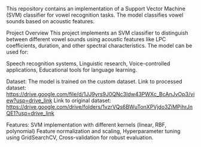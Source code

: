 This repository contains an implementation of a Support Vector Machine (SVM) classifier for vowel recognition tasks. The model classifies vowel sounds based on acoustic features.


Project Overview
This project implements an SVM classifier to distinguish between different vowel sounds using acoustic features like LPC coefficients, duration, and other spectral characteristics. The model can be used for:

Speech recognition systems,
Linguistic research,
Voice-controlled applications,
Educational tools for language learning.


Dataset:
The model is trained on the custom dataset.
Link to processed dataset: https://drive.google.com/file/d/1JJ9yrs9J0QNc3ldw43PWXc_BcAnJvOp3/view?usp=drive_link
Link to original dataset: https://drive.google.com/drive/folders/1vzrVQs6BWuTonXPVjdo3ZjMPjhrJnQE1?usp=drive_link

Features:
SVM implementation with different kernels (linear, RBF, polynomial)
Feature normalization and scaling,
Hyperparameter tuning using GridSearchCV,
Cross-validation for robust evaluation.
